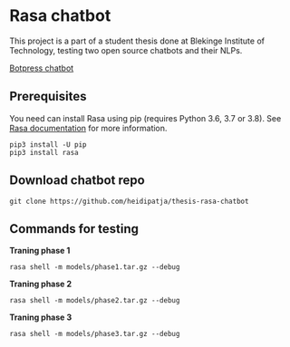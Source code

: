 # Rasa chatbot

This project is a part of a student thesis done at Blekinge Institute of Technology, testing two open source chatbots and their NLPs.

[Botpress chatbot](https://github.com/Lioo19/chatbotThesis)

## Prerequisites

You need can install Rasa using pip (requires Python 3.6, 3.7 or 3.8). See [Rasa documentation](https://rasa.com/docs/rasa/installation/) for more information.

```
pip3 install -U pip
pip3 install rasa
```

## Download chatbot repo

```
git clone https://github.com/heidipatja/thesis-rasa-chatbot
```

## Commands for testing
**Traning phase 1**
```
rasa shell -m models/phase1.tar.gz --debug
```

**Traning phase 2**
```
rasa shell -m models/phase2.tar.gz --debug
```

**Traning phase 3**
```
rasa shell -m models/phase3.tar.gz --debug
```
